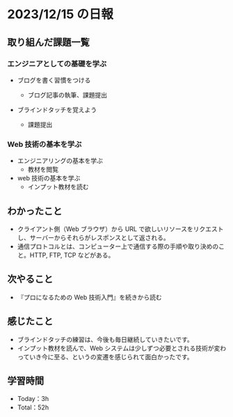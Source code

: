 # 2023/12/15 の日報

## 取り組んだ課題一覧

### エンジニアとしての基礎を学ぶ

- ブログを書く習慣をつける

  - ブログ記事の執筆、課題提出

- ブラインドタッチを覚えよう
  - 課題提出

### Web 技術の基本を学ぶ

- エンジニアリングの基本を学ぶ
  - 教材を閲覧
- web 技術の基本を学ぶ
  - インプット教材を読む

## わかったこと

- クライアント側（Web ブラウザ）から URL で欲しいリソースをリクエストし、サーバーからそれらがレスポンスとして返される。
- 通信プロトコルとは、コンピューター上で通信する際の手順や取り決めのこと。HTTP, FTP, TCP などがある。

## 次やること

- 『プロになるための Web 技術入門』を続きから読む

## 感じたこと

- ブラインドタッチの練習は、今後も毎日継続していきたいです。
- インプット教材を読んで、Web システムは少しずつ必要とされる技術が変わっていき今に至る、というの変遷を感じられて面白かったです。

## 学習時間

- Today：3h
- Total：52h
